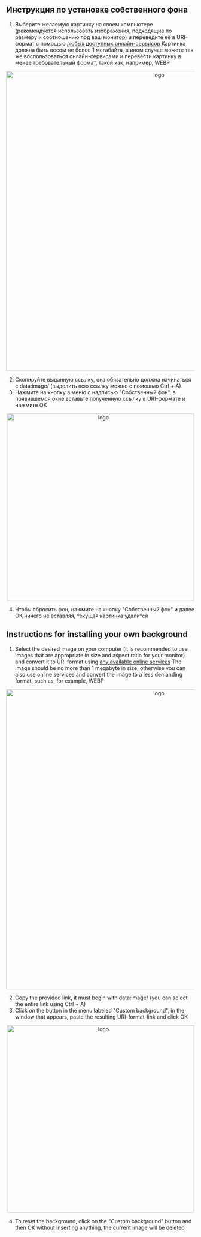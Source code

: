 ## Инструкция по установке собственного фона
1. Выберите желаемую картинку на своем компьютере (рекомендуется использовать изображения, подходящие по размеру и соотношению под ваш монитор) и переведите её в URI-формат с помощью [любых доступных онлайн-сервисов](https://ru.inettools.net/image/konverter-izobrajeniya-v-data-uri)
Картинка должна быть весом не более 1 мегабайта, в ином случае можете так же воспользоваться онлайн-сервисами и перевести картинку в менее требовательный формат, такой как, например, WEBP

<p align="center"><img src="https://github.com/user-attachments/assets/aaab8d2b-3cf8-415f-aa83-f278708e9a39" alt="logo" style="width: 800px"/></p>

2. Скопируйте выданную ссылку, она обязательно должна начинаться с data:image/ (выделить всю ссылку можно с помощью Ctrl + A)
3. Нажмите на кнопку в меню с надписью "Собственный фон", в появившемся окне вставьте полученную ссылку в URI-формате и нажмите OK

<p align="center"><img src="https://github.com/user-attachments/assets/65361b9e-47ef-404c-9eb1-ef2648f68a6d" alt="logo" style="width: 500px"/></p>

4. Чтобы сбросить фон, нажмите на кнопку "Собственный фон" и далее OK ничего не вставляя, текущая картинка удалится

## Instructions for installing your own background
1. Select the desired image on your computer 
(it is recommended to use images that are appropriate in size and aspect ratio for your monitor) and convert it to URI format using [any available online services]([https://ru.inettools.net/image/konverter-izobrajeniya-v-data-uri)
The image should be no more than 1 megabyte in size, otherwise you can also use online services and convert the image to a less demanding format, such as, for example, WEBP

<p align="center"><img src="https://github.com/user-attachments/assets/aaab8d2b-3cf8-415f-aa83-f278708e9a39" alt="logo" style="width: 800px"/></p>

2. Copy the provided link, it must begin with data:image/ (you can select the entire link using Ctrl + A)
3. Click on the button in the menu labeled "Custom background", in the window that appears, paste the resulting URI-format-link and click OK

<p align="center"><img src="https://github.com/user-attachments/assets/2b4fc8fb-2c3a-4d75-bcca-c611339b8b23" alt="logo" style="width: 500px"/></p>

4. To reset the background, click on the "Custom background" button and then OK without inserting anything, the current image will be deleted
